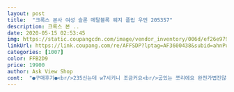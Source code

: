 ```yaml
---
layout: post 
title:  "크록스 본사 여성 슬론 메탈블록 웨지 플립 우먼 205357" 
description: 크록스 본 ..
date: 2020-05-15 02:53:45 
img: https://static.coupangcdn.com/image/vendor_inventory/006d/ef26e979cfbde98442ae297194da2d11df44d92fae83299daa7378cb0945.jpg 
linkUrl: https://link.coupang.com/re/AFFSDP?lptag=AF3600438&subid=ahnPublicAsk&pageKey=216098606&itemId=663087835&vendorItemId=4715815836&traceid=V0-113-4463c579359fe141 
categories: [1007] 
color: FFB2D9 
price: 19900 
author: Ask View Shop 
cont:  "●구매후기●<br/>235신는데 w7시키니 조금커요<br/>굽있는 쪼리에요 완전가볍진않은데<br/>다만 흰색이라 때타는거 조심<br/>사이즈 딱맞고예쁩니다 무게감도 적당하고 근데 너무 뻣뻣해요 날씨탓인가 싶기도하고 더운 여름되면 좀부드러워질래나?<br/>슬랙스나 반바지나 롱스커트등 두루두루 어울려요<br/>아무데나 툭 신기 좋아오<br/>아직 야외활동시 신지는 않았지만 기대되네요.<br/><br/>예전에 w6신으니 너무딱맞아서 한치수크게 했는데<br/>일단 살짝 신고 걸어보니 느낌좋으네요^^<br/>잘 신을게요<br/>저에게 딱맞는건 크록스에 없나봐요<br/>쪼리신발을 한번 도전해보고 싶었는데 마침 저렴이로 구매할 기회가 생겨 행운을 잡았어요 <br/>" 
---
```

